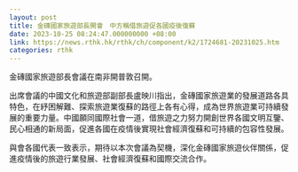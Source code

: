 ```yaml
---
layout: post
title: 金磚國家旅遊部長開會　中方稱借旅遊促各國疫後復蘇
date: 2023-10-25 08:24:47.000000000 +08:00
link: https://news.rthk.hk/rthk/ch/component/k2/1724681-20231025.htm
categories: rthk
---
```


金磚國家旅遊部長會議在南非開普敦召開。

出席會議的中國文化和旅遊部副部長盧映川指出，金磚國家旅遊業的發展道路各具特色，在紓困解難、探索旅遊業復蘇的路徑上各有心得，成為世界旅遊業可持續發展的重要力量。中國願同國際社會一道，借旅遊之力努力開創世界各國文明互鑒、民心相通的新局面，促進各國在疫情後實現社會經濟復蘇和可持續的包容性發展。

與會各國代表一致表示，期待以本次會議為契機，深化金磚國家旅遊伙伴關係，促進疫情後的旅遊行業發展、社會經濟復蘇和國際交流合作。
